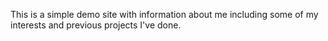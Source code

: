 This is a simple demo site with information about me including some of my interests and previous projects I've done.
